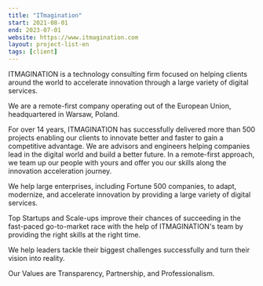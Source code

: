 ```yaml
---
title: "ITmagination"
start: 2021-08-01
end: 2023-07-01
website: https://www.itmagination.com
layout: project-list-en
tags: [client]
---
```


ITMAGINATION is a technology consulting firm focused on helping clients around the world to accelerate innovation through a large variety of digital services.

We are a remote-first company operating out of the European Union, headquartered in Warsaw, Poland.

For over 14 years, ITMAGINATION has successfully delivered more than 500 projects enabling our clients to innovate better and faster to gain a competitive advantage. We are advisors and engineers helping companies lead in the digital world and build a better future. In a remote-first approach, we team up our people with yours and offer you our skills along the innovation acceleration journey.

We help large enterprises, including Fortune 500 companies, to adapt, modernize, and accelerate innovation by providing a large variety of digital services.

Top Startups and Scale-ups improve their chances of succeeding in the fast-paced go-to-market race with the help of ITMAGINATION's team by providing the right skills at the right time.

We help leaders tackle their biggest challenges successfully and turn their vision into reality.

Our Values are Transparency, Partnership, and Professionalism.
